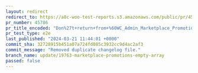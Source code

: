 ```yaml
---
layout: redirect
redirect_to: https://a8c-woo-test-reports.s3.amazonaws.com/public/pr/45786/e2e/index.html
pr_number: 45786
pr_title_encoded: "Don%27t+return+from+%60WC_Admin_Marketplace_Promotions%3A%3Afetch_marketplace_promotions%60+if+we+get+an+empty+or+bad+response"
pr_test_type: e2e
last_published: "2024-03-21 11:44:01 +0000"
commit_sha: 32728915b451a07a724fd085c3932cc9d4ac2af3
commit_message: "Removed duplicate changelog file."
branch_name: update/19763-marketplace-promotions-empty-array
passed: false
---
```

